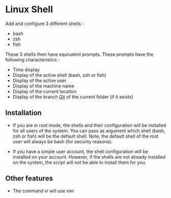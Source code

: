 # Linux Shell

Add and configure 3 different shells :

- bash
- zsh
- fish

These 3 shells then have equivalent prompts. These prompts have the following characteristics :

- Time display
- Display of the active shell (bash, zsh or fish)
- Display of the active user
- Display of the machine name
- Display of the current location
- Display of the branch [Git](https://git-scm.com/) of the current folder (if it exists)

## Installation

- If you are in root mode, the shells and their configuration will be installed for all users of the system. You can pass as argument which shell (bash, zsh or fish) will be the default shell. Note, the default shell of the root user will always be bash (for security reasons).

- If you have a simple user account, the shell configuration will be installed on your account. However, if the shells are not already installed on the system, the script will not be able to install them for you.

## Other features

- The command vi will use vim
